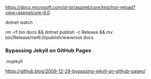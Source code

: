 

https://docs.microsoft.com/pt-br/aspnet/core/test/hot-reload?view=aspnetcore-6.0

dotnet watch

rm -rf bin docs && dotnet publish -c Release && mv bin/Release/net6.0/publish/wwwroot docs



### Bypassing Jekyll on GitHub Pages

.nojekyll

https://github.blog/2009-12-29-bypassing-jekyll-on-github-pages/

